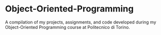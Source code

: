 # Object-Oriented-Programming
A compilation of my projects, assignments, and code developed during my Object-Oriented Programming course at Politecnico di Torino.
